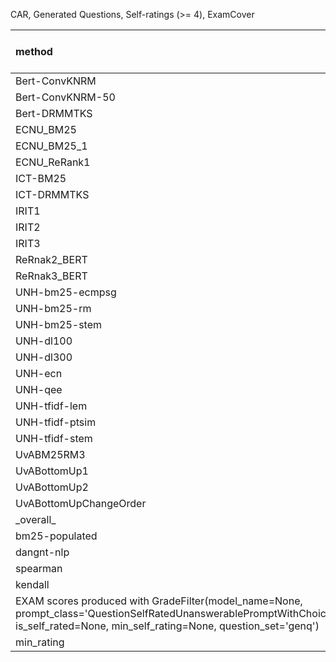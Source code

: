 CAR, Generated Questions, Self-ratings (>= 4), ExamCover

| method | exam | +/- | exam-std | n-exam | +/- | n-exam-std | orig\_TREC\_leaderboard\_rank | orig\_EXAM\_leaderboard\_rank |  |  |  |  |  |
| :-- | :-- | :-- | :-- | :-- | :-- | :-- | :-- | :-- | :-- | :-- | --- | --- | --- |
| Bert-ConvKNRM | 0.503 | +/- | 0.011 | 0.615 | +/- | 0.011 |  |  |  |  |  |  |  |
| Bert-ConvKNRM-50 | 0.605 | +/- | 0.011 | 0.743 | +/- | 0.009 | 9.000 | 6.000 |  |  |  |  |  |
| Bert-DRMMTKS | 0.366 | +/- | 0.013 | 0.447 | +/- | 0.015 | 12.000 | 3.000 |  |  |  |  |  |
| ECNU\_BM25 | 0.604 | +/- | 0.012 | 0.741 | +/- | 0.010 |  |  |  |  |  |  |  |
| ECNU\_BM25\_1 | 0.602 | +/- | 0.011 | 0.738 | +/- | 0.010 | 7.500 | 11.000 |  |  |  |  |  |
| ECNU\_ReRank1 | 0.572 | +/- | 0.011 | 0.700 | +/- | 0.009 | 7.500 | 12.000 |  |  |  |  |  |
| ICT-BM25 | 0.598 | +/- | 0.011 | 0.734 | +/- | 0.010 |  |  |  |  |  |  |  |
| ICT-DRMMTKS | 0.369 | +/- | 0.014 | 0.449 | +/- | 0.015 | 16.000 | 13.000 |  |  |  |  |  |
| IRIT1 | 0.569 | +/- | 0.012 | 0.698 | +/- | 0.011 | 5.000 | 7.000 |  |  |  |  |  |
| IRIT2 | 0.569 | +/- | 0.012 | 0.698 | +/- | 0.011 | 5.000 | 4.000 |  |  |  |  |  |
| IRIT3 | 0.569 | +/- | 0.012 | 0.698 | +/- | 0.011 | 5.000 | 9.000 |  |  |  |  |  |
| ReRnak2\_BERT | 0.623 | +/- | 0.010 | 0.765 | +/- | 0.009 | 3.000 | 1.000 |  |  |  |  |  |
| ReRnak3\_BERT | 0.62 | +/- | 0.010 | 0.760 | +/- | 0.008 | 2.000 | 5.000 |  |  |  |  |  |
| UNH-bm25-ecmpsg | 0.522 | +/- | 0.013 | 0.640 | +/- | 0.013 | 11.000 | 10.000 |  |  |  |  |  |
| UNH-bm25-rm | 0.545 | +/- | 0.012 | 0.668 | +/- | 0.012 |  |  |  |  |  |  |  |
| UNH-bm25-stem | 0.522 | +/- | 0.013 | 0.640 | +/- | 0.013 |  |  |  |  |  |  |  |
| UNH-dl100 | 0.522 | +/- | 0.013 | 0.640 | +/- | 0.013 |  |  |  |  |  |  |  |
| UNH-dl300 | 0.522 | +/- | 0.013 | 0.640 | +/- | 0.013 |  |  |  |  |  |  |  |
| UNH-ecn | 0.522 | +/- | 0.012 | 0.639 | +/- | 0.011 |  |  |  |  |  |  |  |
| UNH-qee | 0.614 | +/- | 0.011 | 0.753 | +/- | 0.010 |  |  |  |  |  |  |  |
| UNH-tfidf-lem | 0.522 | +/- | 0.013 | 0.640 | +/- | 0.013 |  |  |  |  |  |  |  |
| UNH-tfidf-ptsim | 0.522 | +/- | 0.013 | 0.640 | +/- | 0.013 |  |  |  |  |  |  |  |
| UNH-tfidf-stem | 0.522 | +/- | 0.013 | 0.640 | +/- | 0.013 |  |  |  |  |  |  |  |
| UvABM25RM3 | 0.26 | +/- | 0.015 | 0.315 | +/- | 0.017 | 13.000 | 15.000 |  |  |  |  |  |
| UvABottomUp1 | 0.209 | +/- | 0.011 | 0.252 | +/- | 0.013 |  |  |  |  |  |  |  |
| UvABottomUp2 | 0.251 | +/- | 0.014 | 0.306 | +/- | 0.017 | 15.000 | 16.000 |  |  |  |  |  |
| UvABottomUpChangeOrder | 0.255 | +/- | 0.014 | 0.309 | +/- | 0.017 | 14.000 | 14.000 |  |  |  |  |  |
| \_overall\_ | 0.811 | +/- | 0.008 | 1.000 | +/- | 0.000 |  |  |  |  |  |  |  |
| bm25-populated | 0.547 | +/- | 0.012 | 0.670 | +/- | 0.011 | 10.000 | 8.000 |  |  |  |  |  |
| dangnt-nlp | 0.609 | +/- | 0.012 | 0.747 | +/- | 0.011 | 1.000 | 2.000 |  |  |  |  |  |
| spearman | 0.869 |  |  | 0.869 |  |  |  |  |  |  |  |  |  |
| kendall | 0.687 |  |  | 0.687 |  |  |  |  |  |  |  |  |  |
| EXAM scores produced with GradeFilter(model\_name=None, prompt\_class='QuestionSelfRatedUnanswerablePromptWithChoices', is\_self\_rated=None, min\_self\_rating=None, question\_set='genq') |  |  |  |  |  |  |  |  |  |  |  |  |  |
| min\_rating | 4 |  |  |  |  |  |  |  |  |  |  |  |  |

